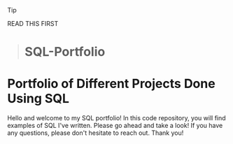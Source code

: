 > [!TIP]
> READ THIS FIRST


> # SQL-Portfolio
# Portfolio of Different Projects Done Using SQL
Hello and welcome to my SQL portfolio! In this code repository, you will find examples of SQL I've written. Please go ahead and take a look! If you have any questions, please don't hesitate to reach out. Thank you!
